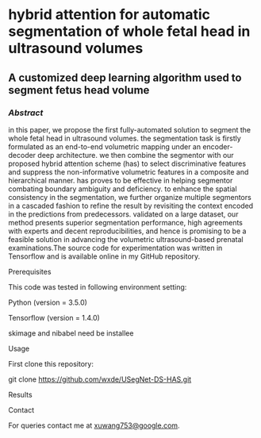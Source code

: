 # hybrid attention for automatic segmentation of whole fetal head in ultrasound volumes 
## A customized deep learning algorithm used to segment fetus head volume
### *Abstract*
  in this paper, we propose the first fully-automated solution to segment the whole fetal head in ultrasound volumes. the segmentation task is firstly formulated as an end-to-end volumetric mapping under an encoder-decoder deep architecture. we then combine the segmentor with our proposed hybrid attention scheme (has) to select discriminative features and suppress the non-informative volumetric features in a composite and hierarchical manner. has proves to be effective in helping segmentor combating boundary ambiguity and deficiency. to enhance the spatial consistency in the segmentation, we further organize multiple segmentors in a cascaded fashion to refine the result by revisiting the context encoded in the predictions from predecessors. validated on a large dataset, our method presents superior segmentation performance, high agreements with experts and decent reproducibilities, and hence is promising to be a feasible solution in advancing the volumetric ultrasound-based prenatal examinations.The source code for experimentation was written in Tensorflow and is available online in my GitHub repository.

Prerequisites

This code was tested in following environment setting:

Python (version = 3.5.0)

Tensorflow (version = 1.4.0)

skimage and nibabel need be installee

Usage

First clone this repository:

git clone https://github.com/wxde/USegNet-DS-HAS.git


Results

Contact

For queries contact me at xuwang753@google.com.
